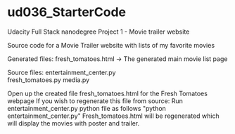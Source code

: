 # ud036_StarterCode

Udacity Full Stack nanodegree Project 1 - Movie trailer website

Source code for a Movie Trailer website with lists of my favorite movies

Generated files:
fresh_tomatoes.html  -> The generated main movie list page

Source files:
entertainment_center.py  
fresh_tomatoes.py 
media.py

Open up the created file fresh_tomatoes.html for the Fresh Tomatoes webpage
If you wish to regenerate this file from source:
Run entertainment_center.py python file as follows
"python entertainment_center.py"
Fresh_tomatoes.html will be regenerated which will display the movies with 
poster and trailer.


